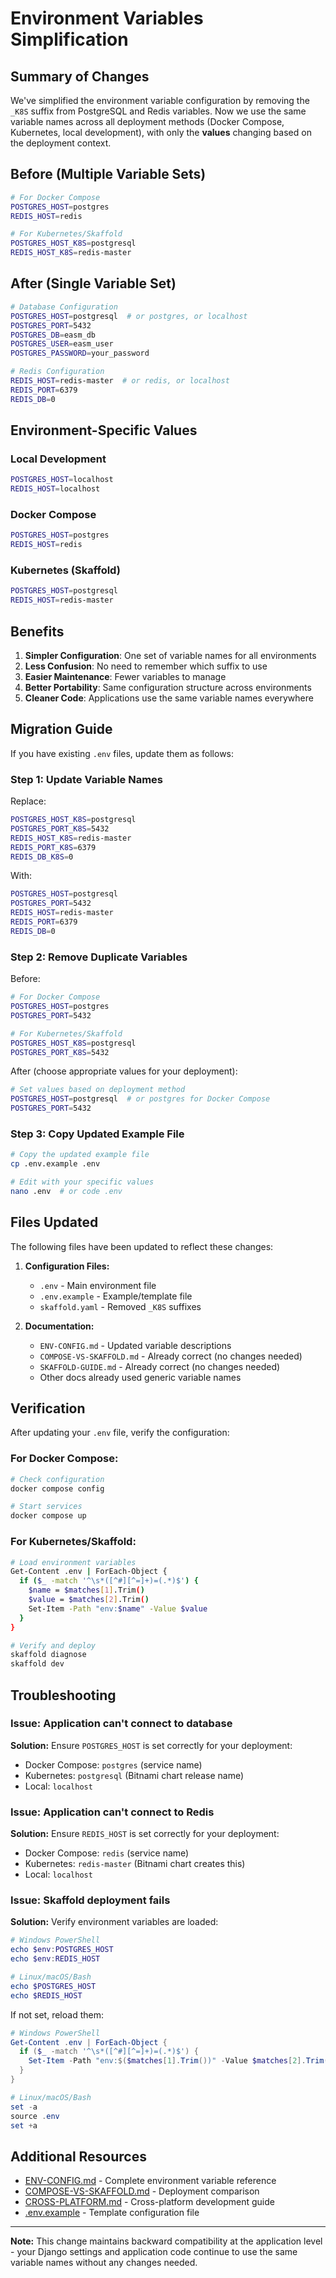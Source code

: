 # Environment Variables Simplification

## Summary of Changes

We've simplified the environment variable configuration by removing the `_K8S` suffix from PostgreSQL and Redis variables. Now we use the same variable names across all deployment methods (Docker Compose, Kubernetes, local development), with only the **values** changing based on the deployment context.

## Before (Multiple Variable Sets)

```bash
# For Docker Compose
POSTGRES_HOST=postgres
REDIS_HOST=redis

# For Kubernetes/Skaffold
POSTGRES_HOST_K8S=postgresql
REDIS_HOST_K8S=redis-master
```

## After (Single Variable Set)

```bash
# Database Configuration
POSTGRES_HOST=postgresql  # or postgres, or localhost
POSTGRES_PORT=5432
POSTGRES_DB=easm_db
POSTGRES_USER=easm_user
POSTGRES_PASSWORD=your_password

# Redis Configuration
REDIS_HOST=redis-master  # or redis, or localhost
REDIS_PORT=6379
REDIS_DB=0
```

## Environment-Specific Values

### Local Development

```bash
POSTGRES_HOST=localhost
REDIS_HOST=localhost
```

### Docker Compose

```bash
POSTGRES_HOST=postgres
REDIS_HOST=redis
```

### Kubernetes (Skaffold)

```bash
POSTGRES_HOST=postgresql
REDIS_HOST=redis-master
```

## Benefits

1. **Simpler Configuration**: One set of variable names for all environments
2. **Less Confusion**: No need to remember which suffix to use
3. **Easier Maintenance**: Fewer variables to manage
4. **Better Portability**: Same configuration structure across environments
5. **Cleaner Code**: Applications use the same variable names everywhere

## Migration Guide

If you have existing `.env` files, update them as follows:

### Step 1: Update Variable Names

Replace:
```bash
POSTGRES_HOST_K8S=postgresql
POSTGRES_PORT_K8S=5432
REDIS_HOST_K8S=redis-master
REDIS_PORT_K8S=6379
REDIS_DB_K8S=0
```

With:
```bash
POSTGRES_HOST=postgresql
POSTGRES_PORT=5432
REDIS_HOST=redis-master
REDIS_PORT=6379
REDIS_DB=0
```

### Step 2: Remove Duplicate Variables

Before:
```bash
# For Docker Compose
POSTGRES_HOST=postgres
POSTGRES_PORT=5432

# For Kubernetes/Skaffold
POSTGRES_HOST_K8S=postgresql
POSTGRES_PORT_K8S=5432
```

After (choose appropriate values for your deployment):
```bash
# Set values based on deployment method
POSTGRES_HOST=postgresql  # or postgres for Docker Compose
POSTGRES_PORT=5432
```

### Step 3: Copy Updated Example File

```bash
# Copy the updated example file
cp .env.example .env

# Edit with your specific values
nano .env  # or code .env
```

## Files Updated

The following files have been updated to reflect these changes:

1. **Configuration Files:**
   - `.env` - Main environment file
   - `.env.example` - Example/template file
   - `skaffold.yaml` - Removed `_K8S` suffixes

2. **Documentation:**
   - `ENV-CONFIG.md` - Updated variable descriptions
   - `COMPOSE-VS-SKAFFOLD.md` - Already correct (no changes needed)
   - `SKAFFOLD-GUIDE.md` - Already correct (no changes needed)
   - Other docs already used generic variable names

## Verification

After updating your `.env` file, verify the configuration:

### For Docker Compose:
```bash
# Check configuration
docker compose config

# Start services
docker compose up
```

### For Kubernetes/Skaffold:
```bash
# Load environment variables
Get-Content .env | ForEach-Object {
  if ($_ -match '^\s*([^#][^=]+)=(.*)$') {
    $name = $matches[1].Trim()
    $value = $matches[2].Trim()
    Set-Item -Path "env:$name" -Value $value
  }
}

# Verify and deploy
skaffold diagnose
skaffold dev
```

## Troubleshooting

### Issue: Application can't connect to database

**Solution:** Ensure `POSTGRES_HOST` is set correctly for your deployment:
- Docker Compose: `postgres` (service name)
- Kubernetes: `postgresql` (Bitnami chart release name)
- Local: `localhost`

### Issue: Application can't connect to Redis

**Solution:** Ensure `REDIS_HOST` is set correctly for your deployment:
- Docker Compose: `redis` (service name)
- Kubernetes: `redis-master` (Bitnami chart creates this)
- Local: `localhost`

### Issue: Skaffold deployment fails

**Solution:** Verify environment variables are loaded:
```powershell
# Windows PowerShell
echo $env:POSTGRES_HOST
echo $env:REDIS_HOST

# Linux/macOS/Bash
echo $POSTGRES_HOST
echo $REDIS_HOST
```

If not set, reload them:
```powershell
# Windows PowerShell
Get-Content .env | ForEach-Object {
  if ($_ -match '^\s*([^#][^=]+)=(.*)$') {
    Set-Item -Path "env:$($matches[1].Trim())" -Value $matches[2].Trim()
  }
}

# Linux/macOS/Bash
set -a
source .env
set +a
```

## Additional Resources

- [ENV-CONFIG.md](./ENV-CONFIG.md) - Complete environment variable reference
- [COMPOSE-VS-SKAFFOLD.md](./COMPOSE-VS-SKAFFOLD.md) - Deployment comparison
- [CROSS-PLATFORM.md](./CROSS-PLATFORM.md) - Cross-platform development guide
- [.env.example](./.env.example) - Template configuration file

---

**Note:** This change maintains backward compatibility at the application level - your Django settings and application code continue to use the same variable names without any changes needed.
